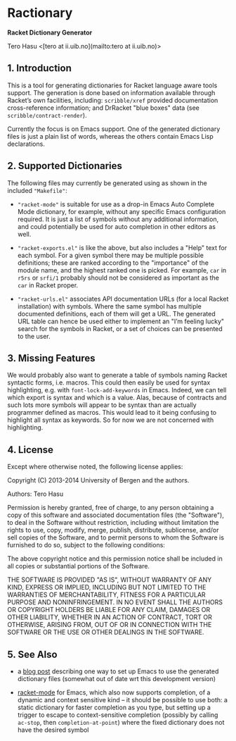 # Ractionary

**Racket Dictionary Generator**

Tero Hasu <[tero at ii.uib.no](mailto:tero at ii.uib.no)>

## 1. Introduction

This is a tool for generating dictionaries for Racket language aware
tools support. The generation is done based on information available
through Racket’s own facilities, including: `scribble/xref` provided
documentation cross-reference information; and DrRacket "blue boxes"
data (see `scribble/contract-render`).

Currently the focus is on Emacs support. One of the generated dictionary
files is just a plain list of words, whereas the others contain Emacs
Lisp declarations.

## 2. Supported Dictionaries

The following files may currently be generated using as shown in the
included `"Makefile"`:

* `"racket-mode"` is suitable for use as a drop-in Emacs Auto Complete
  Mode dictionary, for example, without any specific Emacs configuration
  required. It is just a list of symbols without any additional
  information, and could potentially be used for auto completion in
  other editors as well.

* `"racket-exports.el"` is like the above, but also includes a "Help"
  text for each symbol. For a given symbol there may be multiple
  possible definitions; these are ranked according to the "importance"
  of the module name, and the highest ranked one is picked. For example,
  `car` in `r5rs` or `srfi/1` probably should not be considered as
  important as the `car` in Racket proper.

* `"racket-urls.el"` associates API documentation URLs (for a local
  Racket installation) with symbols. Where the same symbol has multiple
  documented definitions, each of them will get a URL. The generated URL
  table can hence be used either to implement an "I’m feeling lucky"
  search for the symbols in Racket, or a set of choices can be presented
  to the user.

## 3. Missing Features

We would probably also want to generate a table of symbols naming Racket
syntactic forms, i.e. macros. This could then easily be used for syntax
highlighting, e.g. with `font-lock-add-keywords` in Emacs. Indeed, we
can tell which export is syntax and which is a value. Alas, because of
contracts and such lots more symbols will appear to be syntax than are
actually programmer defined as macros. This would lead to it being
confusing to highlight all syntax as keywords. So for now we are not
concerned with highlighting.

## 4. License

Except where otherwise noted, the following license applies:

Copyright (C) 2013-2014 University of Bergen and the authors.

Authors: Tero Hasu

Permission is hereby granted, free of charge, to any person obtaining a
copy of this software and associated documentation files (the
"Software"), to deal in the Software without restriction, including
without limitation the rights to use, copy, modify, merge, publish,
distribute, sublicense, and/or sell copies of the Software, and to
permit persons to whom the Software is furnished to do so, subject to
the following conditions:

The above copyright notice and this permission notice shall be included
in all copies or substantial portions of the Software.

THE SOFTWARE IS PROVIDED "AS IS", WITHOUT WARRANTY OF ANY KIND, EXPRESS
OR IMPLIED, INCLUDING BUT NOT LIMITED TO THE WARRANTIES OF
MERCHANTABILITY, FITNESS FOR A PARTICULAR PURPOSE AND NONINFRINGEMENT.
IN NO EVENT SHALL THE AUTHORS OR COPYRIGHT HOLDERS BE LIABLE FOR ANY
CLAIM, DAMAGES OR OTHER LIABILITY, WHETHER IN AN ACTION OF CONTRACT,
TORT OR OTHERWISE, ARISING FROM, OUT OF OR IN CONNECTION WITH THE
SOFTWARE OR THE USE OR OTHER DEALINGS IN THE SOFTWARE.

## 5. See Also

* a [blog post](http://terohasu.net/blog/2013-08-24-ractionary.html)
  describing one way to set up Emacs to use the generated dictionary
  files (somewhat out of date wrt this development version)

* [racket-mode](https://github.com/greghendershott/racket-mode) for
  Emacs, which also now supports completion, of a dynamic and context
  sensitive kind – it should be possible to use both: a static
  dictionary for faster completion as you type, but setting up a trigger
  to escape to context-sensitive completion (possibly by calling
  `ac-stop`, then `completion-at-point`) where the fixed dictionary does
  not have the desired symbol
